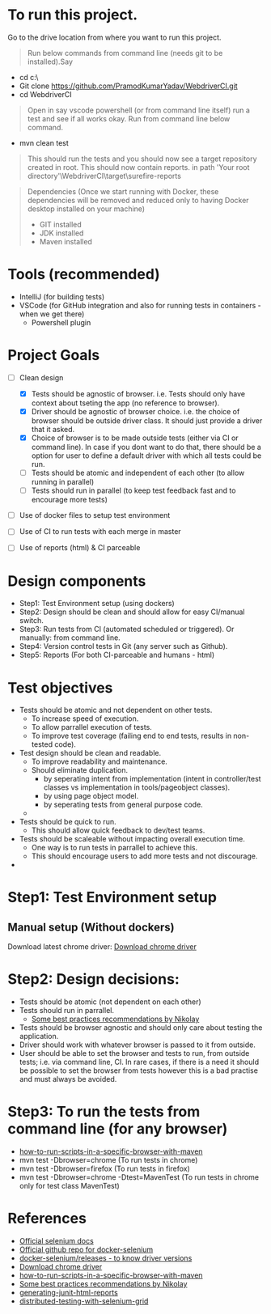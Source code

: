 # To run this project.
Go to the drive location from where you want to run this project. 
> Run below commands from command line (needs git to be installed).Say

- cd c:\
- Git clone https://github.com/PramodKumarYadav/WebdriverCI.git
- cd WebdriverCI
> Open in say vscode powershell (or from command line itself) run a test and see if all works okay. Run from command line below command.
- mvn clean test
> This should run the tests and you should now see a target repository created in root. This should now contain reports. 
in path 'Your root directory'\WebdriverCI\target\surefire-reports

> Dependencies (Once we start running with Docker, these dependencies will be removed and reduced only to having Docker desktop installed on your machine) 
> - GIT installed
> - JDK installed 
> - Maven installed 

# Tools (recommended)
- IntelliJ (for building tests)
- VSCode (for GitHub integration and also for running tests in containers - when we get there)
    - Powershell plugin

# Project Goals
- [ ] Clean design
    - [X] Tests should be agnostic of browser. i.e. Tests should only have context about tseting the app (no reference to browser).
    - [X] Driver should be agnostic of browser choice. i.e. the choice of browser should be outside driver class. It should just provide a driver that it asked. 
    - [X] Choice of browser is to be made outside tests (either via CI or command line). In case if you dont want to do that, there should be a option for user to define a default driver with which all tests could be run. 
    - [ ] Tests should be atomic and independent of each other (to allow running in parallel)
    - [ ] Tests should run in parallel (to keep test feedback fast and to encourage more tests)
- [ ] Use of docker files to setup test environment
- [ ] Use of CI to run tests with each merge in master
- [ ] Use of reports (html) & CI parceable


# Design components
- Step1: Test Environment setup (using dockers)
- Step2: Design should be clean and should allow for easy CI/manual switch.
- Step3: Run tests from CI (automated scheduled or triggered). Or manually: from command line.
- Step4: Version control tests in Git (any server such as Github).
- Step5: Reports (For both CI-parceable and humans - html)

# Test objectives
- Tests should be atomic and not dependent on other tests.
    - To increase speed of execution.
    - To allow parrallel execution of tests.
    - To improve test coverage (failing end to end tests, results in non-tested code).
- Test design should be clean and readable.
    - To improve readability and maintenance.
    - Should eliminate duplication.       
        - by seperating intent from implementation (intent in controller/test classes vs implementation in tools/pageobject classes).
        - by using page object model.
        - by seperating tests from general purpose code.
    - 
- Tests should be quick to run.
    - This should allow quick feedback to dev/test teams.
- Tests should be scaleable without impacting overall execution time.
    - One way is to run tests in parrallel to achieve this.
    - This should encourage users to add more tests and not discourage. 
- 

# Step1: Test Environment setup 
## Manual setup (Without dockers)
Download latest chrome driver:
[Download chrome driver](https://sites.google.com/a/chromium.org/chromedriver/downloads)

# Step2: Design decisions:
- Tests should be atomic (not dependent on each other)
- Tests should run in parrallel.
    - [Some best practices recommendations by Nikolay](https://ultimateqa.com/automation-patterns-antipatterns/?utm_sq=g6eq8wpdyo&utm_source=LinkedIn&utm_medium=social&utm_campaign=NikolayAdvolodkin&utm_content=OwnBlogPosts#bdd)
- Tests should be browser agnostic and should only care about testing the application.
- Driver should work with whatever browser is passed to it from outside. 
- User should be able to set the browser and tests to run, from outside tests; i.e. via command line, CI. In rare cases, if there is a need it should be possible to set the browser from tests however this is a bad practise and must always be avoided. 

# Step3: To run the tests from command line (for any browser)
- [how-to-run-scripts-in-a-specific-browser-with-maven](https://seleniumjava.com/2017/05/21/how-to-run-scripts-in-a-specific-browser-with-maven/amp/)
- mvn test -Dbrowser=chrome (To run tests in chrome)
- mvn test -Dbrowser=firefox (To run tests in firefox)
- mvn test -Dbrowser=chrome -Dtest=MavenTest (To run tests in chrome only for test class MavenTest)

# References
- [Official selenium docs](https://www.selenium.dev/documentation/en/)
- [Official github repo for docker-selenium](https://github.com/SeleniumHQ/docker-selenium)
- [docker-selenium/releases - to know driver versions](https://github.com/SeleniumHQ/docker-selenium/releases)
- [Download chrome driver](https://sites.google.com/a/chromium.org/chromedriver/downloads)
- [how-to-run-scripts-in-a-specific-browser-with-maven](https://seleniumjava.com/2017/05/21/how-to-run-scripts-in-a-specific-browser-with-maven/amp/)
- [Some best practices recommendations by Nikolay](https://ultimateqa.com/automation-patterns-antipatterns/?utm_sq=g6eq8wpdyo&utm_source=LinkedIn&utm_medium=social&utm_campaign=NikolayAdvolodkin&utm_content=OwnBlogPosts#bdd)
- [generating-junit-html-reports](https://www.eviltester.com/post/junit/generating-junit-html-reports/)
- [distributed-testing-with-selenium-grid](https://testdriven.io/blog/distributed-testing-with-selenium-grid/)